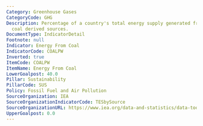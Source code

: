 ```yaml
---
Category: Greenhouse Gases
CategoryCode: GHG
Description: Percentage of a country's total energy supply generated from coal and
  coal derived sources.
DocumentType: IndicatorDetail
Footnote: null
Indicator: Energy From Coal
IndicatorCode: COALPW
Inverted: true
ItemCode: COALPW
ItemName: Energy From Coal
LowerGoalpost: 40.0
Pillar: Sustainability
PillarCode: SUS
Policy: Fossil Fuel and Air Pollution
SourceOrganization: IEA
SourceOrganizationIndicatorCode: TESbySource
SourceOrganizationURL: https://www.iea.org/data-and-statistics/data-tools/energy-statistics-data-browser?country=WORLD&fuel=Energy%20supply&indicator=TESbySource
UpperGoalpost: 0.0
---
```


